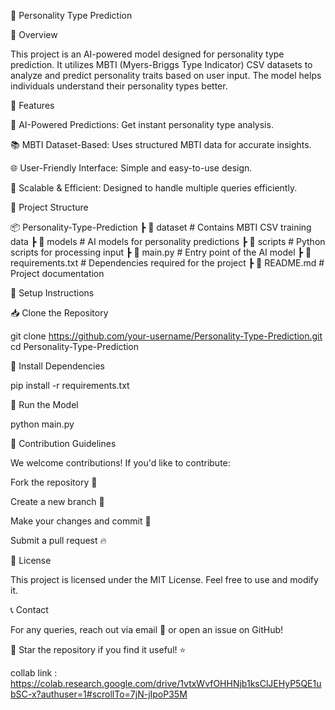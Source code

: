 🚀 Personality Type Prediction

📌 Overview

This project is an AI-powered model designed for personality type prediction. It utilizes MBTI (Myers-Briggs Type Indicator) CSV datasets to analyze and predict personality traits based on user input. The model helps individuals understand their personality types better.

🔧 Features

🤖 AI-Powered Predictions: Get instant personality type analysis.

📚 MBTI Dataset-Based: Uses structured MBTI data for accurate insights.

🌐 User-Friendly Interface: Simple and easy-to-use design.

🚀 Scalable & Efficient: Designed to handle multiple queries efficiently.

📂 Project Structure

📦 Personality-Type-Prediction
 ┣ 📁 dataset           # Contains MBTI CSV training data
 ┣ 📁 models            # AI models for personality predictions
 ┣ 📁 scripts           # Python scripts for processing input
 ┣ 📄 main.py           # Entry point of the AI model
 ┣ 📄 requirements.txt  # Dependencies required for the project
 ┣ 📄 README.md         # Project documentation

🔧 Setup Instructions

📥 Clone the Repository

git clone https://github.com/your-username/Personality-Type-Prediction.git
cd Personality-Type-Prediction

📌 Install Dependencies

pip install -r requirements.txt

🚀 Run the Model

python main.py

🤝 Contribution Guidelines

We welcome contributions! If you'd like to contribute:

Fork the repository 🍴

Create a new branch 🌱

Make your changes and commit 🚀

Submit a pull request 🔥

📜 License

This project is licensed under the MIT License. Feel free to use and modify it.

📞 Contact

For any queries, reach out via email 📧 or open an issue on GitHub!

🌟 Star the repository if you find it useful! ⭐

collab link : https://colab.research.google.com/drive/1vtxWvfOHHNjb1ksClJEHyP5QE1ubSC-x?authuser=1#scrollTo=7jN-jIpoP35M